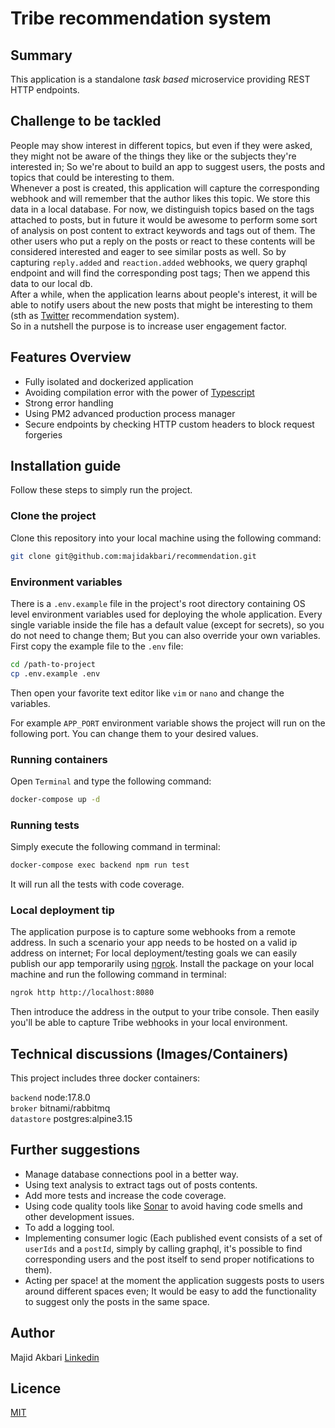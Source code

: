 # Tribe recommendation system

## Summary

This application is a standalone _task based_ microservice providing REST HTTP endpoints.

## Challenge to be tackled

People may show interest in different topics, but even if they were asked, they might not be aware of the things they
like or the subjects they're interested in; So we're about to build an app to suggest users, the posts and topics that
could be interesting to them.  
Whenever a post is created, this application will capture the corresponding webhook and will remember that the author
likes this topic. We store this data in a local database. For now, we distinguish topics based on the tags attached to
posts, but in future it would be awesome to perform some sort of analysis on post content to extract keywords and tags
out of them. The other users who put a reply on the posts or react to these contents will be considered interested and
eager to see similar posts as well. So by capturing `reply.added` and `reaction.added` webhooks, we query graphql
endpoint and will find the corresponding post tags; Then we append this data to our local db.  
After a while, when the application learns about people's interest, it will be able to notify users about the new posts
that might be interesting to them (sth as [Twitter](https://twitter.com/) recommendation system).  
So in a nutshell the purpose is to increase user engagement factor.

## Features Overview

* Fully isolated and dockerized application
* Avoiding compilation error with the power of [Typescript](https://www.typescriptlang.org/)
* Strong error handling
* Using PM2 advanced production process manager
* Secure endpoints by checking HTTP custom headers to block request forgeries

## Installation guide

Follow these steps to simply run the project.

### Clone the project

Clone this repository into your local machine using the following command:

```bash
git clone git@github.com:majidakbari/recommendation.git
```

### Environment variables

There is a `.env.example` file in the project's root directory containing OS level environment variables used for
deploying the whole application. Every single variable inside the file has a default value (except for secrets), so you
do not need to change them; But you can also override your own variables. First copy the example file to the `.env`
file:

```bash
cd /path-to-project
cp .env.example .env
```

Then open your favorite text editor like `vim` or `nano` and change the variables.

For example `APP_PORT` environment variable shows the project will run on the following port. You can change them to
your desired values.

### Running containers

Open `Terminal` and type the following command:

```bash
docker-compose up -d 
```

### Running tests

Simply execute the following command in terminal:

```bash
docker-compose exec backend npm run test
```

It will run all the tests with code coverage.

### Local deployment tip

The application purpose is to capture some webhooks from a remote address. In such a scenario your app needs to be
hosted on a valid ip address on internet; For local deployment/testing goals we can easily publish our app temporarily
using [ngrok](https://ngrok.com/). Install the package on your local machine and run the following command in terminal:

```bash
ngrok http http://localhost:8080 
```

Then introduce the address in the output to your tribe console. Then easily you'll be able to capture Tribe webhooks in
your local environment.

## Technical discussions (Images/Containers)

This project includes three docker containers:

`backend`
node:17.8.0  
`broker`
bitnami/rabbitmq  
`datastore`
postgres:alpine3.15

## Further suggestions

* Manage database connections pool in a better way.
* Using text analysis to extract tags out of posts contents.
* Add more tests and increase the code coverage.
* Using code quality tools like [Sonar](https://www.sonarqube.org/) to avoid having code smells and other development
  issues.
* To add a logging tool.
* Implementing consumer logic (Each published event consists of a set of `userIds` and a `postId`, simply by calling
  graphql, it's possible to find corresponding users and the post itself to send proper notifications to them).
* Acting per space! at the moment the application suggests posts to users around different spaces even; It would be easy to add the functionality to suggest only the posts in the same space.

## Author

Majid Akbari [Linkedin](https://linkedin.com/in/majid-akbari)

## Licence

[MIT](https://choosealicense.com/licenses/mit/)